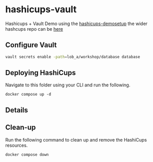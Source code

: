 # hashicups-vault
Hashicups + Vault Demo using the [hashicups-demosetup](https://github.com/hashicorp/hashicups-setups) the wider hashcups repo can be [here](https://github.com/hashicorp-demoapp)

## Configure Vault
```bash
vault secrets enable -path=lob_a/workshop/database database

```

## Deploying HashiCups

Navigate to this folder using your CLI and run the following.

```
docker compose up -d
```
## Details

## Clean-up

Run the following command to clean up and remove the HashiCups resources.

```
docker compose down
```
